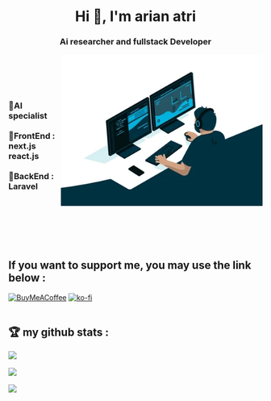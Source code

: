 <h1 align="center">Hi 👋, I'm arian atri</h1>
<h3 align="center">Ai researcher and fullstack Developer </h3>
<img align="right" alt="Coding" width="400" src="https://raw.githubusercontent.com/arianatri/arianatri/main/giphy.webp">
<br><br><br><br>
<h3 <br>
🔹AI specialist 
<br><br>
🔹FrontEnd : next.js react.js 
<br><br>
🔹BackEnd : Laravel 
<br><br> 
</h3>

<br><br><br><br>

## If you want to support me, you may use the link below :
 
[![BuyMeACoffee](https://img.shields.io/badge/Buy%20Me%20a%20Coffee-ffdd00?style=for-the-badge&logo=buy-me-a-coffee&logoColor=black)](https://buymeacoffee.com/arianatri) 
[![ko-fi](https://ko-fi.com/img/githubbutton_sm.svg)](https://ko-fi.com/B0B5L0QHO)
<br><br>
## 🏆 my github stats :
![](https://github-readme-stats.vercel.app/api/top-langs/?username=arianatri&theme=react&hide_border=false&include_all_commits=true&count_private=true&layout=compact)

![](https://github-profile-trophy.vercel.app/?username=arianatri&theme=algolia&no-frame=true&no-bg=false&margin-w=10)

[![](https://visitcount.itsvg.in/api?id=arianatri&icon=0&color=3)](https://visitcount.itsvg.in)



